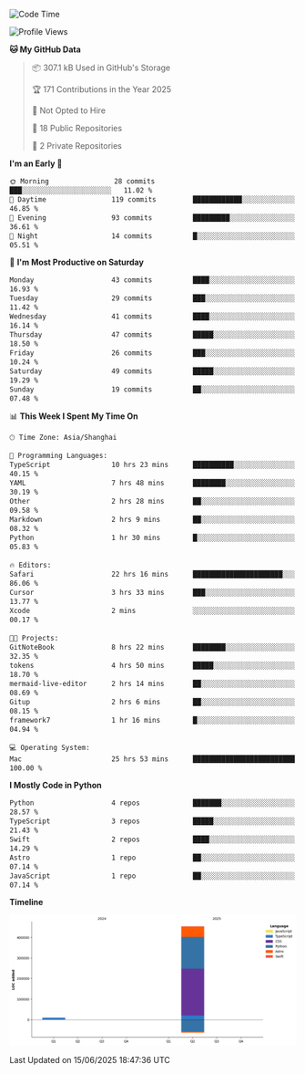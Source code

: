 <!--
**PascalDai/PascalDai** is a ✨ _special_ ✨ repository because its `README.md` (this file) appears on your GitHub profile.

Here are some ideas to get you started:

- 🔭 I’m currently working on ...
- 🌱 I’m currently learning ...
- 👯 I’m looking to collaborate on ...
- 🤔 I’m looking for help with ...
- 💬 Ask me about ...
- 📫 How to reach me: ...
- 😄 Pronouns: ...
- ⚡ Fun fact: ...
-->

<!--START_SECTION:waka-->
![Code Time](http://img.shields.io/badge/Code%20Time-1%2C190%20hrs%2026%20mins-blue)

![Profile Views](http://img.shields.io/badge/Profile%20Views-80-blue)

**🐱 My GitHub Data** 

> 📦 307.1 kB Used in GitHub's Storage 
 > 
> 🏆 171 Contributions in the Year 2025
 > 
> 🚫 Not Opted to Hire
 > 
> 📜 18 Public Repositories 
 > 
> 🔑 2 Private Repositories 
 > 
**I'm an Early 🐤** 

```text
🌞 Morning                28 commits          ███░░░░░░░░░░░░░░░░░░░░░░   11.02 % 
🌆 Daytime                119 commits         ████████████░░░░░░░░░░░░░   46.85 % 
🌃 Evening                93 commits          █████████░░░░░░░░░░░░░░░░   36.61 % 
🌙 Night                  14 commits          █░░░░░░░░░░░░░░░░░░░░░░░░   05.51 % 
```
📅 **I'm Most Productive on Saturday** 

```text
Monday                   43 commits          ████░░░░░░░░░░░░░░░░░░░░░   16.93 % 
Tuesday                  29 commits          ███░░░░░░░░░░░░░░░░░░░░░░   11.42 % 
Wednesday                41 commits          ████░░░░░░░░░░░░░░░░░░░░░   16.14 % 
Thursday                 47 commits          █████░░░░░░░░░░░░░░░░░░░░   18.50 % 
Friday                   26 commits          ███░░░░░░░░░░░░░░░░░░░░░░   10.24 % 
Saturday                 49 commits          █████░░░░░░░░░░░░░░░░░░░░   19.29 % 
Sunday                   19 commits          ██░░░░░░░░░░░░░░░░░░░░░░░   07.48 % 
```


📊 **This Week I Spent My Time On** 

```text
🕑︎ Time Zone: Asia/Shanghai

💬 Programming Languages: 
TypeScript               10 hrs 23 mins      ██████████░░░░░░░░░░░░░░░   40.15 % 
YAML                     7 hrs 48 mins       ████████░░░░░░░░░░░░░░░░░   30.19 % 
Other                    2 hrs 28 mins       ██░░░░░░░░░░░░░░░░░░░░░░░   09.58 % 
Markdown                 2 hrs 9 mins        ██░░░░░░░░░░░░░░░░░░░░░░░   08.32 % 
Python                   1 hr 30 mins        █░░░░░░░░░░░░░░░░░░░░░░░░   05.83 % 

🔥 Editors: 
Safari                   22 hrs 16 mins      ██████████████████████░░░   86.06 % 
Cursor                   3 hrs 33 mins       ███░░░░░░░░░░░░░░░░░░░░░░   13.77 % 
Xcode                    2 mins              ░░░░░░░░░░░░░░░░░░░░░░░░░   00.17 % 

🐱‍💻 Projects: 
GitNoteBook              8 hrs 22 mins       ████████░░░░░░░░░░░░░░░░░   32.35 % 
tokens                   4 hrs 50 mins       █████░░░░░░░░░░░░░░░░░░░░   18.70 % 
mermaid-live-editor      2 hrs 14 mins       ██░░░░░░░░░░░░░░░░░░░░░░░   08.69 % 
Gitup                    2 hrs 6 mins        ██░░░░░░░░░░░░░░░░░░░░░░░   08.15 % 
framework7               1 hr 16 mins        █░░░░░░░░░░░░░░░░░░░░░░░░   04.94 % 

💻 Operating System: 
Mac                      25 hrs 53 mins      █████████████████████████   100.00 % 
```

**I Mostly Code in Python** 

```text
Python                   4 repos             ███████░░░░░░░░░░░░░░░░░░   28.57 % 
TypeScript               3 repos             █████░░░░░░░░░░░░░░░░░░░░   21.43 % 
Swift                    2 repos             ████░░░░░░░░░░░░░░░░░░░░░   14.29 % 
Astro                    1 repo              ██░░░░░░░░░░░░░░░░░░░░░░░   07.14 % 
JavaScript               1 repo              ██░░░░░░░░░░░░░░░░░░░░░░░   07.14 % 
```



**Timeline**

![Lines of Code chart](https://raw.githubusercontent.com/PascalDai/PascalDai/main/assets/bar_graph.png)


 Last Updated on 15/06/2025 18:47:36 UTC
<!--END_SECTION:waka-->
